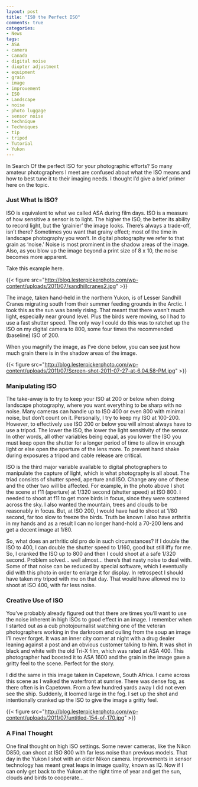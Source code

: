 ```yaml
---
layout: post
title: "ISO the Perfect ISO"
comments: true
categories:
- News
tags:
- ASA
- camera
- Canada
- digital noise
- diopter adjustment
- equipment
- grain
- image
- improvement
- ISO
- Landscape
- noise
- photo luggage
- sensor noise
- technique
- Techniques
- tip
- tripod
- Tutorial
- Yukon
---
```

In Search Of the perfect ISO for your photographic efforts? So many amateur photographers I meet are confused about what the ISO means and how to best tune it to their imaging needs. I thought I’d give a brief primer here on the topic.

<h3>Just What Is ISO?</h3>
ISO is equivalent to what we called ASA during film days. ISO is a measure of how sensitive a sensor is to light. The higher the ISO, the better its ability to record light, but the ‘grainier’ the image looks. There’s always a trade-off, isn’t there? Sometimes you want that grainy effect; most of the time in landscape photography you won’t. In digital photography we refer to that grain as ‘noise.’ Noise is most prominent in the shadow areas of the image. Also, as you blow up the image beyond a print size of 8 x 10, the noise becomes more apparent.

Take this example here.

{{< figure src="http://blog.lesterpickerphoto.com/wp-content/uploads/2011/07/sandhillcranes2.jpg" >}}

The image, taken hand-held in the northern Yukon, is of Lesser Sandhill Cranes migrating south from their summer feeding grounds in the Arctic. I took this as the sun was barely rising. That meant that there wasn’t much light, especially near ground level. Plus the birds were moving, so I had to use a fast shutter speed. The only way I could do this was to ratchet up the ISO on my digital camera to 800, some four times the recommended (baseline) ISO of 200.

When you magnify the image, as I’ve done below, you can see just how much grain there is in the shadow areas of the image.

{{< figure src="http://blog.lesterpickerphoto.com/wp-content/uploads/2011/07/Screen-shot-2011-07-27-at-6.04.58-PM.jpg" >}}

<h3>Manipulating ISO</h3>
The take-away is to try to keep your ISO at 200 or below when doing landscape photography, where you want everything to be sharp with no noise. Many cameras can handle up to ISO 400 or even 800 with minimal noise, but don’t count on it. Personally, I try to keep my ISO at 100-200. However, to effectively use ISO 200 or below you will almost always have to use a tripod. The lower the ISO, the lower the light sensitivity of the sensor. In other words, all other variables being equal, as you lower the ISO you must keep open the shutter for a longer period of time to allow in enough light or else open the aperture of the lens more. To prevent hand shake during exposures a tripod and cable release are critical.

ISO is the third major variable available to digital photographers to manipulate the capture of light, which is what photography is all about. The triad consists of shutter speed, aperture and ISO. Change any one of these and the other two will be affected. For example, in the photo above I shot the scene at f11 (aperture) at 1/320 second (shutter speed) at ISO 800. I needed to shoot at f11 to get more birds in focus, since they were scattered across the sky. I also wanted the mountain, trees and clouds to be reasonably in focus. But, at ISO 200, I would have had to shoot at 1/80 second, far too slow to freeze the birds. Truth be known I also have arthritis in my hands and as a result I can no longer hand-hold a 70-200 lens and get a decent image at 1/80.

So, what does an arthritic old pro do in such circumstances? If I double the ISO to 400, I can double the shutter speed to 1/160, good but still iffy for me. So, I cranked the ISO up to 800 and then I could shoot at a safe 1/320 second. Problem solved… well almost… there’s that nasty noise to deal with. Some of that noise can be reduced by special software, which I eventually did with this photo in order to enlarge it for display. In retrospect I should have taken my tripod with me on that day. That would have allowed me to shoot at ISO 400, with far less noise.

<h3>Creative Use of ISO</h3>
You’ve probably already figured out that there are times you’ll want to use the noise inherent in high ISOs to good effect in an image. I remember when I started out as a cub photojournalist watching one of the veteran photographers working in the darkroom and oulling from the soup an image I’ll never forget. It was an inner city corner at night with a drug dealer leaning against a post and an obvious customer talking to him. It was shot in black and white with the old Tri-X film, which was rated at ASA 400. This photographer had boosted it to ASA 1600 and the grain in the image gave a gritty feel to the scene. Perfect for the story.

I did the same in this image taken in Capetown, South Africa. I came across this scene as I walked the waterfront at sunrise. There was dense fog, as there often is in Capetown. From a few hundred yards away I did not even see the ship. Suddenly, it loomed large in the fog. I set up the shot and intentionally cranked up the ISO to give the image a gritty feel.

{{< figure src="http://blog.lesterpickerphoto.com/wp-content/uploads/2011/07/untitled-154-of-170.jpg" >}}

<h3>A Final Thought</h3>
One final thought on high ISO settings. Some newer cameras, like the Nikon D850, can shoot at ISO 800 with far less noise than previous models. That day in the Yukon I shot with an older Nikon camera. Improvements in sensor technology has meant great leaps in image quality, known as IQ. Now if I can only get back to the Yukon at the right time of year and get the sun, clouds and birds to cooperate…